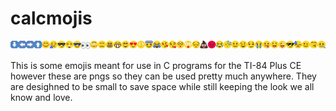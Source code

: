 # calcmojis
![image](https://raw.githubusercontent.com/Log4Jake/calcmojis/main/spritesheet.png)

This is some emojis meant for use in C programs for the TI-84 Plus CE however these are pngs so they can be used pretty much anywhere. They are desighned to be small to save space while still keeping the look we all know and love. 
